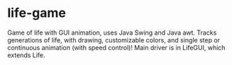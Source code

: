 # life-game
Game of life with GUI animation, uses Java Swing and Java awt.
Tracks generations of life, with drawing, customizable colors, and single step or continuous animation (with speed control)! 
Main driver is in LifeGUI, which extends Life.
